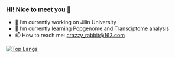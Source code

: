 ### Hi! Nice to meet you 👋

- 🔭 I’m currently working on Jilin University
- 🌱 I’m currently learning Popgenome and Transciptome analysis
- 📫 How to reach me: crazzy_rabbit@163.com


[![Top Langs](https://github-readme-stats.vercel.app/api/top-langs/?username=Crazzy-Rabbit&hide=html&layout=compact&langs_count=10)](https://github.com/anuraghazra/github-readme-stats)

<!--
**Crazzy-Rabbit/Crazzy-Rabbit** is a ✨ _special_ ✨ repository because its `README.md` (this file) appears on your GitHub profile.

[![Lulu's github stats](https://github-readme-stats.vercel.app/api?username=Crazzy-Rabbit&show_icons=true&theme=radical&hide=prs,contribs)](https://github.com/anuraghazra/github-readme-stats)

Here are some ideas to get you started:

- 🔭 I’m currently working on Jilin University
- 🌱 I’m currently learning NGS analysis
- 👯 I’m looking to collaborate on ...
- 🤔 I’m looking for help with ...
- 💬 Ask me about ...
- 📫 How to reach me: ...
- 😄 Pronouns: ...
- ⚡ Fun fact: ...

-->
